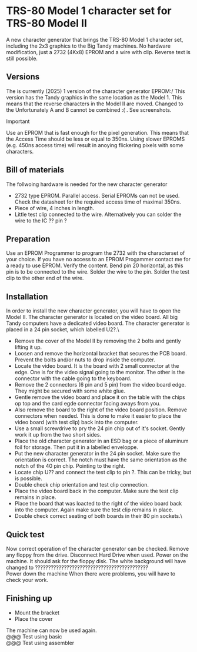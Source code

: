 # TRS-80 Model 1 character set for TRS-80 Model II
A new character generator that brings the TRS-80 Model 1 character set, including the 2x3 graphics to the Big Tandy machines. No hardware modification, just a 2732 (4Kx8) EPROM and a wire with clip. Reverse text is still possible. 

## Versions
The is currently (2025) 1 version of the character generator EPROM:/
This version has the Tandy graphics in the same location as the Model 1. This means that the reverse characters in the Model II are moved.
Changed to the Unfortunately A and B cannot be combined :( . See screenshots.

> [!IMPORTANT] 
> Use an EPROM that is fast enough for the pixel generation. This means that the Access Time should be less or equal to 350ns. Using slower EPROMS (e.g. 450ns access time) will result in anoying flickering pixels with some characters. 

## Bill of materials
The follwoing hardware is needed for the new character generator
- 2732 type EPROM. Parallel access. Serial EPROMs can not be used. Check the datasheet for the required access time of maximal 350ns.
- Piece of wire, 4 inches in length.
- Little test clip connected to the wire. Alternatively you can solder the wire to the IC ?? pin ?

## Preparation
Use an EPROM Programmer to program the 2732 with the characterset of your choice. If you have no access to an EPROM Progammer contact me for a ready to use EPROM.
Verify the content.
Bend pin 20 horizontal, as this pin is to be connected to the wire.
Solder the wire to the pin.
Solder the test clip to the other end of the wire.

## Installation
In order to install the new character generator, you will have to open the Model II. The character generator is located on the video board. All big Tandy computers have a dedicated video board. The character generator is placed in a 24 pin socket, which labelled U2?.\
- Remove the cover of the Model II by removing the 2 bolts and gently lifting it up.
- Loosen and remove the horizontal bracket that secures the PCB board. Prevent the bolts and/or nuts to drop inside the computer.
- Locate the video board. It is the board with 2 small connector at the edge. One is for the video signal going to the monitor. The other is the connector with the cable going to the keyboard.
- Remove the 2 connectors (6 pin and 5 pin) from the video board edge. They might be secured with some white glue.
- Gentle remove the video board and place it on the table with the chips op top and the card egde connector facing aways from you.
- Also remove the board to the right of the video board position. Remove connectors when needed. This is done to make it easier to place the video board (with test clip) back into the computer.
- Use a small screwdrive to pry the 24 pin chip out of it's socket. Gently work it up from the two short sides.
- Place the old character generator in an ESD bag or a piece of aluminum foil for storage. Then put it in a labelled enveloppe.
- Put the new character generator in the 24 pin socket. Make sure the orientation is correct. The notch must have the same orientation as the notch of the 40 pin chip. Pointing to the right.
- Locate chip U?? and connect the test clip to pin ?. This can be tricky, but is possible. 
- Double check chip orientation and test clip connection.
- Place the video board back in the computer. Make sure the test clip remains in place.
- Place the board that was loacted to the right of the video board back into the computer. Again make sure the test clip remains in place.
- Double check correct seating of both boards in their 80 pin sockets.\

## Quick test
Now correct operation of the character generator can be checked. Remove any floppy from the drive. Disconnect Hard Drive when used.
Power on the machine. It should ask for the floppy disk. The white background will have changed to ???????????????????????????????????????????\
Power down the machine
When there were problems, you will have to check your work.

## Finishing up
- Mount the bracket
- Place the cover

The machine can now be used again.\
@@@ Test using basic\
@@@ Test using assembler

